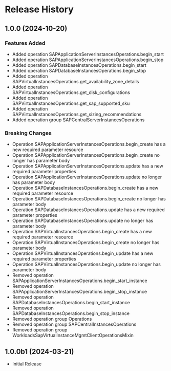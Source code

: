 # Release History

## 1.0.0 (2024-10-20)

### Features Added

  - Added operation SAPApplicationServerInstancesOperations.begin_start
  - Added operation SAPApplicationServerInstancesOperations.begin_stop
  - Added operation SAPDatabaseInstancesOperations.begin_start
  - Added operation SAPDatabaseInstancesOperations.begin_stop
  - Added operation SAPVirtualInstancesOperations.get_availability_zone_details
  - Added operation SAPVirtualInstancesOperations.get_disk_configurations
  - Added operation SAPVirtualInstancesOperations.get_sap_supported_sku
  - Added operation SAPVirtualInstancesOperations.get_sizing_recommendations
  - Added operation group SAPCentralServerInstancesOperations

### Breaking Changes

  - Operation SAPApplicationServerInstancesOperations.begin_create has a new required parameter resource
  - Operation SAPApplicationServerInstancesOperations.begin_create no longer has parameter body
  - Operation SAPApplicationServerInstancesOperations.update has a new required parameter properties
  - Operation SAPApplicationServerInstancesOperations.update no longer has parameter body
  - Operation SAPDatabaseInstancesOperations.begin_create has a new required parameter resource
  - Operation SAPDatabaseInstancesOperations.begin_create no longer has parameter body
  - Operation SAPDatabaseInstancesOperations.update has a new required parameter properties
  - Operation SAPDatabaseInstancesOperations.update no longer has parameter body
  - Operation SAPVirtualInstancesOperations.begin_create has a new required parameter resource
  - Operation SAPVirtualInstancesOperations.begin_create no longer has parameter body
  - Operation SAPVirtualInstancesOperations.begin_update has a new required parameter properties
  - Operation SAPVirtualInstancesOperations.begin_update no longer has parameter body
  - Removed operation SAPApplicationServerInstancesOperations.begin_start_instance
  - Removed operation SAPApplicationServerInstancesOperations.begin_stop_instance
  - Removed operation SAPDatabaseInstancesOperations.begin_start_instance
  - Removed operation SAPDatabaseInstancesOperations.begin_stop_instance
  - Removed operation group Operations
  - Removed operation group SAPCentralInstancesOperations
  - Removed operation group WorkloadsSapVirtualInstanceMgmtClientOperationsMixin

## 1.0.0b1 (2024-03-21)

* Initial Release
